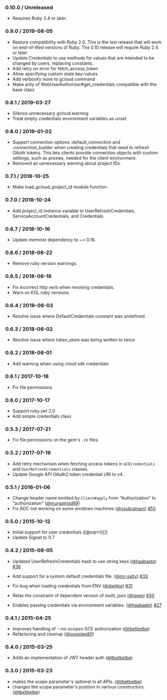 ### 0.10.0 / Unreleased

* Requires Ruby 2.4 or later.

### 0.9.0 / 2019-08-05

* Restore compatibility with Ruby 2.0. This is the last release that will work on end-of-lifed versions of Ruby. The 0.10 release will require Ruby 2.4 or later.
* Update Credentials to use methods for values that are intended to be changed by users, replacing constants.
* Add retry on error for fetch_access_token
* Allow specifying custom state key-values
* Add verbosity none to gcloud command
* Make arity of WebUserAuthorizer#get_credentials compatible with the base class

### 0.8.1 / 2019-03-27

* Silence unnecessary gcloud warning
* Treat empty credentials environment variables as unset

### 0.8.0 / 2019-01-02

* Support connection options :default_connection and :connection_builder when creating credentials that need to refresh OAuth tokens. This lets clients provide connection objects with custom settings, such as proxies, needed for the client environment.
* Removed an unnecessary warning about project IDs.

### 0.7.1 / 2018-10-25

* Make load_gcloud_project_id module function.

### 0.7.0 / 2018-10-24

* Add project_id instance variable to UserRefreshCredentials, ServiceAccountCredentials, and Credentials.

### 0.6.7 / 2018-10-16

* Update memoist dependency to ~> 0.16.

### 0.6.6 / 2018-08-22

* Remove ruby version warnings.

### 0.6.5 / 2018-08-16

* Fix incorrect http verb when revoking credentials.
* Warn on EOL ruby versions.

### 0.6.4 / 2018-08-03

* Resolve issue where DefaultCredentials constant was undefined.

### 0.6.3 / 2018-08-02

* Resolve issue where token_store was being written to twice

### 0.6.2 / 2018-08-01

* Add warning when using cloud sdk credentials

### 0.6.1 / 2017-10-18

* Fix file permissions

### 0.6.0 / 2017-10-17

* Support ruby-jwt 2.0
* Add simple credentials class

### 0.5.3 / 2017-07-21

* Fix file permissions on the gem's `.rb` files.

### 0.5.2 / 2017-07-19

* Add retry mechanism when fetching access tokens in `GCECredentials` and `UserRefreshCredentials` classes.
* Update Google API OAuth2 token credential URI to v4.

### 0.5.1 / 2016-01-06

* Change header name emitted by `Client#apply` from "Authorization" to "authorization" ([@murgatroid99][])
* Fix ADC not working on some windows machines ([@vsubramani][])
[#55](https://github.com/google/google-auth-library-ruby/issues/55)

### 0.5.0 / 2015-10-12

* Initial support for user credentials ([@sqrrrl][])
* Update Signet to 0.7

### 0.4.2 / 2015-08-05

* Updated UserRefreshCredentials hash to use string keys ([@haabaato][])
[#36](https://github.com/google/google-auth-library-ruby/issues/36)

* Add support for a system default credentials file. ([@mr-salty][])
[#33](https://github.com/google/google-auth-library-ruby/issues/33)

* Fix bug when loading credentials from ENV ([@dwilkie][])
[#31](https://github.com/google/google-auth-library-ruby/issues/31)

* Relax the constraint of dependent version of multi_json ([@igrep][])
[#30](https://github.com/google/google-auth-library-ruby/issues/30)

* Enables passing credentials via environment variables. ([@haabaato][])
[#27](https://github.com/google/google-auth-library-ruby/issues/27)

### 0.4.1 / 2015-04-25

* Improves handling of --no-scopes GCE authorization ([@tbetbetbe][])
* Refactoring and cleanup ([@joneslee85][])

### 0.4.0 / 2015-03-25

* Adds an implementation of JWT header auth ([@tbetbetbe][])

### 0.3.0 / 2015-03-23

* makes the scope parameter's optional in all APIs. ([@tbetbetbe][])
* changes the scope parameter's position in various constructors. ([@tbetbetbe][])

[@dwilkie]: https://github.com/dwilkie
[@haabaato]: https://github.com/haabaato
[@igrep]: https://github.com/igrep
[@joneslee85]: https://github.com/joneslee85
[@mr-salty]: https://github.com/mr-salty
[@tbetbetbe]: https://github.com/tbetbetbe
[@murgatroid99]: https://github.com/murgatroid99
[@vsubramani]: https://github.com/vsubramani
